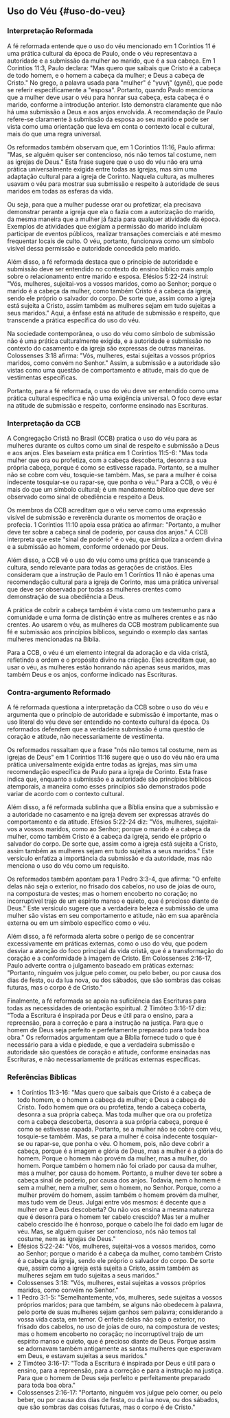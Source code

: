## Uso do Véu {#uso-do-veu}

### Interpretação Reformada

A fé reformada entende que o uso do véu mencionado em 1 Coríntios 11 é uma prática cultural da época de Paulo, onde o véu representava a autoridade e a submissão da mulher ao marido, que é a sua cabeça. Em 1 Coríntios 11:3, Paulo declara: "Mas quero que saibais que Cristo é a cabeça de todo homem, e o homem a cabeça da mulher; e Deus a cabeça de Cristo." No grego, a palavra usada para "mulher" é "γυνή" (gynē), que pode se referir especificamente a "esposa". Portanto, quando Paulo menciona que a mulher deve usar o véu para honrar sua cabeça, esta cabeça é o marido, conforme a introdução anterior. Isto demonstra claramente que não há uma submissão a Deus e aos anjos envolvida. A recomendação de Paulo refere-se claramente à submissão da esposa ao seu marido e pode ser vista como uma orientação que leva em conta o contexto local e cultural, mais do que uma regra universal.

Os reformados também observam que, em 1 Coríntios 11:16, Paulo afirma: "Mas, se alguém quiser ser contencioso, nós não temos tal costume, nem as igrejas de Deus." Esta frase sugere que o uso do véu não era uma prática universalmente exigida entre todas as igrejas, mas sim uma adaptação cultural para a igreja de Corinto. Naquela cultura, as mulheres usavam o véu para mostrar sua submissão e respeito à autoridade de seus maridos em todas as esferas da vida.

Ou seja, para que a mulher pudesse orar ou profetizar, ela precisava demonstrar perante a igreja que ela o fazia com a autorização do marido, da mesma maneira que a mulher já fazia para qualquer atividade da época. Exemplos de atividades que exigiam a permissão do marido incluíam participar de eventos públicos, realizar transações comerciais e até mesmo frequentar locais de culto. O véu, portanto, funcionava como um símbolo visível dessa permissão e autoridade concedida pelo marido.

Além disso, a fé reformada destaca que o princípio de autoridade e submissão deve ser entendido no contexto do ensino bíblico mais amplo sobre o relacionamento entre marido e esposa. Efésios 5:22-24 instrui: "Vós, mulheres, sujeitai-vos a vossos maridos, como ao Senhor; porque o marido é a cabeça da mulher, como também Cristo é a cabeça da igreja, sendo ele próprio o salvador do corpo. De sorte que, assim como a igreja está sujeita a Cristo, assim também as mulheres sejam em tudo sujeitas a seus maridos." Aqui, a ênfase está na atitude de submissão e respeito, que transcende a prática específica do uso do véu.

Na sociedade contemporânea, o uso do véu como símbolo de submissão não é uma prática culturalmente exigida, e a autoridade e submissão no contexto do casamento e da igreja são expressas de outras maneiras. Colossenses 3:18 afirma: "Vós, mulheres, estai sujeitas a vossos próprios maridos, como convém no Senhor." Assim, a submissão e a autoridade são vistas como uma questão de comportamento e atitude, mais do que de vestimentas específicas.

Portanto, para a fé reformada, o uso do véu deve ser entendido como uma prática cultural específica e não uma exigência universal. O foco deve estar na atitude de submissão e respeito, conforme ensinado nas Escrituras.

### Interpretação da CCB

A Congregação Cristã no Brasil (CCB) pratica o uso do véu para as mulheres durante os cultos como um sinal de respeito e submissão a Deus e aos anjos. Eles baseiam esta prática em 1 Coríntios 11:5-6: "Mas toda mulher que ora ou profetiza, com a cabeça descoberta, desonra a sua própria cabeça, porque é como se estivesse rapada. Portanto, se a mulher não se cobre com véu, tosquie-se também. Mas, se para a mulher é coisa indecente tosquiar-se ou rapar-se, que ponha o véu." Para a CCB, o véu é mais do que um símbolo cultural; é um mandamento bíblico que deve ser observado como sinal de obediência e respeito a Deus.

Os membros da CCB acreditam que o véu serve como uma expressão visível de submissão e reverência durante os momentos de oração e profecia. 1 Coríntios 11:10 apoia essa prática ao afirmar: "Portanto, a mulher deve ter sobre a cabeça sinal de poderio, por causa dos anjos." A CCB interpreta que este "sinal de poderio" é o véu, que simboliza a ordem divina e a submissão ao homem, conforme ordenado por Deus.

Além disso, a CCB vê o uso do véu como uma prática que transcende a cultura, sendo relevante para todas as gerações de cristãos. Eles consideram que a instrução de Paulo em 1 Coríntios 11 não é apenas uma recomendação cultural para a igreja de Corinto, mas uma prática universal que deve ser observada por todas as mulheres crentes como demonstração de sua obediência a Deus.

A prática de cobrir a cabeça também é vista como um testemunho para a comunidade e uma forma de distinção entre as mulheres crentes e as não crentes. Ao usarem o véu, as mulheres da CCB mostram publicamente sua fé e submissão aos princípios bíblicos, seguindo o exemplo das santas mulheres mencionadas na Bíblia.

Para a CCB, o véu é um elemento integral da adoração e da vida cristã, refletindo a ordem e o propósito divino na criação. Eles acreditam que, ao usar o véu, as mulheres estão honrando não apenas seus maridos, mas também Deus e os anjos, conforme indicado nas Escrituras.

### Contra-argumento Reformado

A fé reformada questiona a interpretação da CCB sobre o uso do véu e argumenta que o princípio de autoridade e submissão é importante, mas o uso literal do véu deve ser entendido no contexto cultural da época. Os reformados defendem que a verdadeira submissão é uma questão de coração e atitude, não necessariamente de vestimenta.

Os reformados ressaltam que a frase "nós não temos tal costume, nem as igrejas de Deus" em 1 Coríntios 11:16 sugere que o uso do véu não era uma prática universalmente exigida entre todas as igrejas, mas sim uma recomendação específica de Paulo para a igreja de Corinto. Esta frase indica que, enquanto a submissão e a autoridade são princípios bíblicos atemporais, a maneira como esses princípios são demonstrados pode variar de acordo com o contexto cultural.

Além disso, a fé reformada sublinha que a Bíblia ensina que a submissão e a autoridade no casamento e na igreja devem ser expressas através do comportamento e da atitude. Efésios 5:22-24 diz: "Vós, mulheres, sujeitai-vos a vossos maridos, como ao Senhor; porque o marido é a cabeça da mulher, como também Cristo é a cabeça da igreja, sendo ele próprio o salvador do corpo. De sorte que, assim como a igreja está sujeita a Cristo, assim também as mulheres sejam em tudo sujeitas a seus maridos." Este versículo enfatiza a importância da submissão e da autoridade, mas não menciona o uso do véu como um requisito.

Os reformados também apontam para 1 Pedro 3:3-4, que afirma: "O enfeite delas não seja o exterior, no frisado dos cabelos, no uso de joias de ouro, na compostura de vestes; mas o homem encoberto no coração; no incorruptível trajo de um espírito manso e quieto, que é precioso diante de Deus." Este versículo sugere que a verdadeira beleza e submissão de uma mulher são vistas em seu comportamento e atitude, não em sua aparência externa ou em um símbolo específico como o véu.

Além disso, a fé reformada alerta sobre o perigo de se concentrar excessivamente em práticas externas, como o uso do véu, que podem desviar a atenção do foco principal da vida cristã, que é a transformação do coração e a conformidade à imagem de Cristo. Em Colossenses 2:16-17, Paulo adverte contra o julgamento baseado em práticas externas: "Portanto, ninguém vos julgue pelo comer, ou pelo beber, ou por causa dos dias de festa, ou da lua nova, ou dos sábados, que são sombras das coisas futuras, mas o corpo é de Cristo."

Finalmente, a fé reformada se apoia na suficiência das Escrituras para todas as necessidades de orientação espiritual. 2 Timóteo 3:16-17 diz: "Toda a Escritura é inspirada por Deus e útil para o ensino, para a repreensão, para a correção e para a instrução na justiça. Para que o homem de Deus seja perfeito e perfeitamente preparado para toda boa obra." Os reformados argumentam que a Bíblia fornece tudo o que é necessário para a vida e piedade, e que a verdadeira submissão e autoridade são questões de coração e atitude, conforme ensinadas nas Escrituras, e não necessariamente de práticas externas específicas.

### Referências Bíblicas

- 1 Coríntios 11:3-16: "Mas quero que saibais que Cristo é a cabeça de todo homem, e o homem a cabeça da mulher; e Deus a cabeça de Cristo. Todo homem que ora ou profetiza, tendo a cabeça coberta, desonra a sua própria cabeça. Mas toda mulher que ora ou profetiza com a cabeça descoberta, desonra a sua própria cabeça, porque é como se estivesse rapada. Portanto, se a mulher não se cobre com véu, tosquie-se também. Mas, se para a mulher é coisa indecente tosquiar-se ou rapar-se, que ponha o véu. O homem, pois, não deve cobrir a cabeça, porque é a imagem e glória de Deus, mas a mulher é a glória do homem. Porque o homem não provém da mulher, mas a mulher, do homem. Porque também o homem não foi criado por causa da mulher, mas a mulher, por causa do homem. Portanto, a mulher deve ter sobre a cabeça sinal de poderio, por causa dos anjos. Todavia, nem o homem é sem a mulher, nem a mulher, sem o homem, no Senhor. Porque, como a mulher provém do homem, assim também o homem provém da mulher, mas tudo vem de Deus. Julgai entre vós mesmos: é decente que a mulher ore a Deus descoberta? Ou não vos ensina a mesma natureza que é desonra para o homem ter cabelo crescido? Mas ter a mulher cabelo crescido lhe é honroso, porque o cabelo lhe foi dado em lugar de véu. Mas, se alguém quiser ser contencioso, nós não temos tal costume, nem as igrejas de Deus."
- Efésios 5:22-24: "Vós, mulheres, sujeitai-vos a vossos maridos, como ao Senhor; porque o marido é a cabeça da mulher, como também Cristo é a cabeça da igreja, sendo ele próprio o salvador do corpo. De sorte que, assim como a igreja está sujeita a Cristo, assim também as mulheres sejam em tudo sujeitas a seus maridos."
- Colossenses 3:18: "Vós, mulheres, estai sujeitas a vossos próprios maridos, como convém no Senhor."
- 1 Pedro 3:1-5: "Semelhantemente, vós, mulheres, sede sujeitas a vossos próprios maridos; para que também, se alguns não obedecem à palavra, pelo porte de suas mulheres sejam ganhos sem palavra; considerando a vossa vida casta, em temor. O enfeite delas não seja o exterior, no frisado dos cabelos, no uso de joias de ouro, na compostura de vestes; mas o homem encoberto no coração; no incorruptível trajo de um espírito manso e quieto, que é precioso diante de Deus. Porque assim se adornavam também antigamente as santas mulheres que esperavam em Deus, e estavam sujeitas a seus maridos."
- 2 Timóteo 3:16-17: "Toda a Escritura é inspirada por Deus e útil para o ensino, para a repreensão, para a correção e para a instrução na justiça. Para que o homem de Deus seja perfeito e perfeitamente preparado para toda boa obra."
- Colossenses 2:16-17: "Portanto, ninguém vos julgue pelo comer, ou pelo beber, ou por causa dos dias de festa, ou da lua nova, ou dos sábados, que são sombras das coisas futuras, mas o corpo é de Cristo."